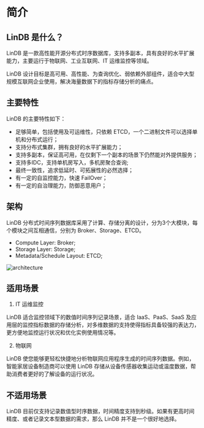 # 简介

## LinDB 是什么？

LinDB 是一款高性能开源分布式时序数据库，支持多副本，具有良好的水平扩展能力，主要运行于物联网、工业互联网、IT 运维监控等领域。

LinDB 设计目标是高可用、高性能、为查询优化、弱依赖外部组件，适合中大型规模互联网企业使用，解决海量数据下的指标存储分析的痛点。

## 主要特性

LinDB 的主要特性如下：
- 足够简单，包括使用及可运维性，只依赖 ETCD，一个二进制文件可以选择单机和分布式运行；
- 支持分布式集群，拥有良好的水平扩展能力；
- 支持多副本，保证高可用，在仅剩下一个副本的场景下仍然能对外提供服务；
- 支持多IDC，支持单机房写入，多机房聚合查询;
- 最终一致性，追求低延时、可拓展性的必然选择；
- 有一定的自监控能力，快速 FailOver；
- 有一定的自治理能力，防御恶意用户；

## 架构

LinDB 分布式时间序列数据库采用了计算、存储分离的设计，分为3个大模块，每个模块之间互相通信，分别为 Broker、Storage、ETCD。
- Compute Layer: Broker;
- Storage Layer: Storage;
- Metadata/Schedule Layout: ETCD;

![architecture](@images/design/architecture.png)

## 适用场景

1. IT 运维监控

LinDB 适合监控领域下的数值时间序列记录场景，适合 IaaS、PaaS、SaaS 及应用层的监控指标数据的存储分析，对多维数据的支持使得指标具备较强的表达力，更方便地监控运行状况和优化实例使用情况等。

2. 物联网

LinDB 使您能够更轻松快捷地分析物联网应用程序生成的时间序列数据。例如，智能家居设备制造商可以使用 LinDB 存储从设备传感器收集运动或温度数据，帮助消费者更好的了解设备的运行状况。

## 不适用场景

LinDB 目前仅支持记录数值型时序数据，时间精度支持到秒级。如果有更高时间精度、或者记录文本型数据的需求，那么 LinDB 并不是一个很好地选择。
